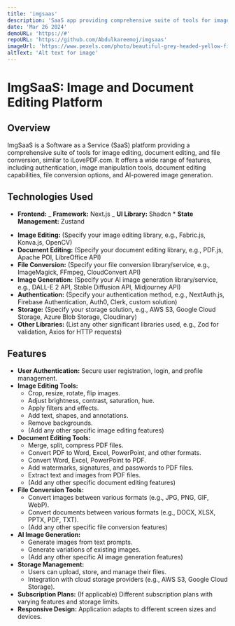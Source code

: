 ```yaml
---
title: 'imgsaas'
description: 'SaaS app providing comprehensive suite of tools for image editing, document editing, and file conversion'
date: 'Mar 26 2024'
demoURL: 'https://#'
repoURL: 'https://github.com/Abdulkareemoj/imgsaas'
imageUrl: 'https://www.pexels.com/photo/beautiful-grey-headed-yellow-finch-on-wooden-perch-29796580/'
altText: 'Alt text for image'
---
```


# ImgSaaS: Image and Document Editing Platform

## Overview

ImgSaaS is a Software as a Service (SaaS) platform providing a comprehensive suite of tools for image editing, document editing, and file conversion, similar to iLovePDF.com. It offers a wide range of features, including authentication, image manipulation tools, document editing capabilities, file conversion options, and AI-powered image generation.

## Technologies Used

- **Frontend:**
_ **Framework:** Next.js
_ **UI Library:** Shadcn \* **State Management:** Zustand
<!-- *   **Backend:**
    *   **Language:** (Specify your language, e.g., Node.js, Python, Go, Java)
    *   **Framework:** (Specify your framework, e.g., Express.js, Django, Flask, Spring Boot)
    *   **Database:** (Specify your database, e.g., PostgreSQL, MongoDB, MySQL)
    *   **ORM/ODM:** (Specify your ORM/ODM, e.g., Sequelize, Mongoose, Prisma, Drizzle) -->
- **Image Editing:** (Specify your image editing library, e.g., Fabric.js, Konva.js, OpenCV)
- **Document Editing:** (Specify your document editing library, e.g., PDF.js, Apache POI, LibreOffice API)
- **File Conversion:** (Specify your file conversion library/service, e.g., ImageMagick, FFmpeg, CloudConvert API)
- **Image Generation:** (Specify your AI image generation library/service, e.g., DALL-E 2 API, Stable Diffusion API, Midjourney API)
- **Authentication:** (Specify your authentication method, e.g., NextAuth.js, Firebase Authentication, Auth0, Clerk, custom solution)
- **Storage:** (Specify your storage solution, e.g., AWS S3, Google Cloud Storage, Azure Blob Storage, Cloudinary)
- **Other Libraries:** (List any other significant libraries used, e.g., Zod for validation, Axios for HTTP requests)

## Features

- **User Authentication:** Secure user registration, login, and profile management.
- **Image Editing Tools:**
  - Crop, resize, rotate, flip images.
  - Adjust brightness, contrast, saturation, hue.
  - Apply filters and effects.
  - Add text, shapes, and annotations.
  - Remove backgrounds.
  - (Add any other specific image editing features)
- **Document Editing Tools:**
  - Merge, split, compress PDF files.
  - Convert PDF to Word, Excel, PowerPoint, and other formats.
  - Convert Word, Excel, PowerPoint to PDF.
  - Add watermarks, signatures, and passwords to PDF files.
  - Extract text and images from PDF files.
  - (Add any other specific document editing features)
- **File Conversion Tools:**
  - Convert images between various formats (e.g., JPG, PNG, GIF, WebP).
  - Convert documents between various formats (e.g., DOCX, XLSX, PPTX, PDF, TXT).
  - (Add any other specific file conversion features)
- **AI Image Generation:**
  - Generate images from text prompts.
  - Generate variations of existing images.
  - (Add any other specific AI image generation features)
- **Storage Management:**
  - Users can upload, store, and manage their files.
  - Integration with cloud storage providers (e.g., AWS S3, Google Cloud Storage).
- **Subscription Plans:** (If applicable) Different subscription plans with varying features and storage limits.
- **Responsive Design:** Application adapts to different screen sizes and devices.
